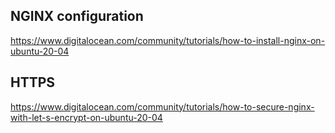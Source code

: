 
## NGINX configuration
https://www.digitalocean.com/community/tutorials/how-to-install-nginx-on-ubuntu-20-04



## HTTPS
https://www.digitalocean.com/community/tutorials/how-to-secure-nginx-with-let-s-encrypt-on-ubuntu-20-04
